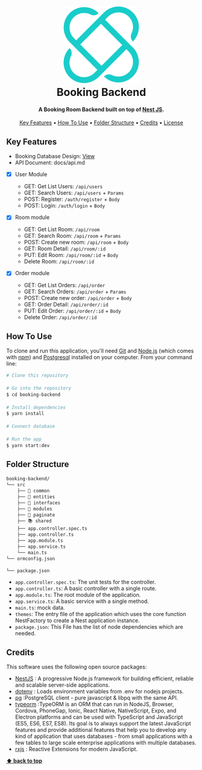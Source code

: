 <h1 align="center">
  <br>
  <a href=""><img src="./images/logo.png" alt="Booking Backend" width="200"></a>
  <br>
  Booking Backend
  <br>
</h1>

<h4 align="center">A Booking Room Backend built on top of <a href="https://nestjs.com/" target="_blank">Nest JS</a>.</h4>

<p align="center">
  <a href="#key-features">Key Features</a> •
  <a href="#how-to-use">How To Use</a> •
  <a href="#folder-structure">Folder Structure</a> •
  <a href="#credits">Credits</a> •
  <a href="#license">License</a>
</p>

## Key Features

- Booking Database Design: [View](https://dbdiagram.io/d/606c8aa3ecb54e10c33ef485)
- API Document: docs/api.md

- [x] User Module

  - GET: Get List Users: `/api/users`
  - GET: Search Users: `/api/users` + `Params`
  - POST: Register: `/auth/register` + `Body`
  - POST: Login: `/auth/login` + `Body`

- [x] Room module

  - GET: Get List Room: `/api/room`
  - GET: Search Room: `/api/room` + `Params`
  - POST: Create new room: `/api/room` + `Body`
  - GET: Room Detail: `/api/room/:id`
  - PUT: Edit Room: `/api/room/:id` + `Body`
  - Delete Room: `/api/room/:id`

- [x] Order module

  - GET: Get List Orders: `/api/order`
  - GET: Search Orders: `/api/order` + `Params`
  - POST: Create new order: `/api/order` + `Body`
  - GET: Order Detail: `/api/order/:id`
  - PUT: Edit Order: `/api/order/:id` + `Body`
  - Delete Order: `/api/order/:id`

## How To Use

To clone and run this application, you'll need [Git](https://git-scm.com) and [Node.js](https://nodejs.org/en/download/) (which comes with [npm](http://npmjs.com)) and [Postgresql](http://postgresql.org/download/) installed on your computer. From your command line:

```bash
# Clone this repository

# Go into the repository
$ cd booking-backend

# Install dependencies
$ yarn install

# Connect database

# Run the app
$ yarn start:dev


```

## Folder Structure

```
booking-backend/
└── src
    ├── 📔 common
    ├── 📒 entities
    ├── 📘 interfaces
    ├── 📖 modules
    ├── 📓 paginate
    ├── 📚 shared
    ├── app.controller.spec.ts
    ├── app.controller.ts
    ├── app.module.ts
    ├── app.service.ts
    └── main.ts
└── ormconfig.json

└── package.json
```

- `app.controller.spec.ts`: The unit tests for the controller.
- `app.controller.ts`: A basic controller with a single route.
- `app.module.ts`: The root module of the application.
- `app.service.ts`: A basic service with a single method.
- `main.ts`: mock data.
- `themes`: The entry file of the application which uses the core function NestFactory to create a Nest application instance.
- `package.json`: This File has the list of node dependencies which are needed.

## Credits

This software uses the following open source packages:

- [NestJS](https://nestjs.com/) : A progressive Node.js framework for building efficient, reliable and scalable server-side applications.
- [dotenv](https://github.com/motdotla/dotenv) : Loads environment variables from .env for nodejs projects.
- [pg](https://yarnpkg.com/package/pg) :PostgreSQL client - pure javascript & libpq with the same API.
- [typeorm](https://typeorm.io/#/) :TypeORM is an ORM that can run in NodeJS, Browser, Cordova, PhoneGap, Ionic, React Native, NativeScript, Expo, and Electron platforms and can be used with TypeScript and JavaScript (ES5, ES6, ES7, ES8). Its goal is to always support the latest JavaScript features and provide additional features that help you to develop any kind of application that uses databases - from small applications with a few tables to large scale enterprise applications with multiple databases.
- [rxjs](https://yarnpkg.com/package/rxjs) : Reactive Extensions for modern JavaScript.

**[⬆ back to top](#key-features)**
